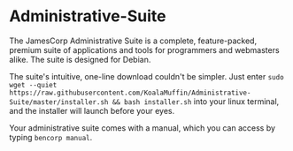 # Administrative-Suite
The JamesCorp Administrative Suite is a complete, feature-packed, premium suite of applications and tools for programmers and webmasters alike. The suite is designed for Debian.

The suite's intuitive, one-line download couldn't be simpler. Just enter `sudo wget --quiet https://raw.githubusercontent.com/KoalaMuffin/Administrative-Suite/master/installer.sh && bash installer.sh` into your linux terminal, and the installer will launch before your eyes.

Your administrative suite comes with a manual, which you can access by typing `bencorp manual`. 
